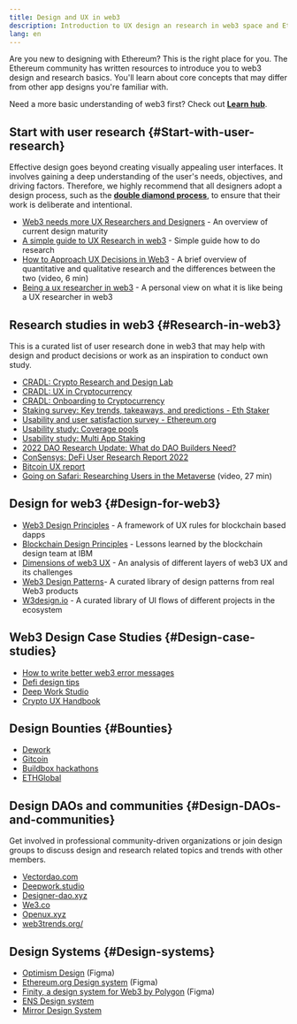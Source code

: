 ```yaml
---
title: Design and UX in web3
description: Introduction to UX design an research in web3 space and Ethereum
lang: en
---
```


Are you new to designing with Ethereum? This is the right place for you. The Ethereum community has written resources to introduce you to web3 design and research basics. You'll learn about core concepts that may differ from other app designs you're familiar with.

Need a more basic understanding of web3 first? Check out [**Learn hub**](/learn/).

## Start with user research {#Start-with-user-research}

Effective design goes beyond creating visually appealing user interfaces. It involves gaining a deep understanding of the user's needs, objectives, and driving factors. Therefore, we highly recommend that all designers adopt a design process, such as the [**double diamond process**](<https://en.wikipedia.org/wiki/Double_Diamond_(design_process_model)>), to ensure that their work is deliberate and intentional.

- [Web3 needs more UX Researchers and Designers](https://akasha.org/blog/2022/10/11/akasha-conversation-09-web3-ux-researchers-and-designers) - An overview of current design maturity
- [A simple guide to UX Research in web3](https://uxplanet.org/a-complete-guide-to-ux-research-for-web-3-0-products-d6bead20ebb1) - Simple guide how to do research
- [How to Approach UX Decisions in Web3](https://archive.devcon.org/archive/watch/6/data-empathy-how-to-approach-ux-decisions-in-web3/) - A brief overview of quantitative and qualitative research and the differences between the two (video, 6 min)
- [Being a ux researcher in web3](https://medium.com/@georgia.rakusen/what-its-like-being-a-user-researcher-in-web3-6a4bcc096849) - A personal view on what it is like being a UX researcher in web3

## Research studies in web3 {#Research-in-web3}

This is a curated list of user research done in web3 that may help with design and product decisions or work as an inspiration to conduct own study.

- [CRADL: Crypto Research and Design Lab](https://project-cradl.notion.site/Crypto-Research-and-Design-Lab-50a7127f34ed4c88ad95c7cedf7fbe36)
- [CRADL: UX in Cryptocurrency](https://docs.google.com/presentation/d/1s2OPSH5sMJzxRYaJSSRTe8W2iIoZx0PseIV-WeZWD1s/edit?usp=sharing)
- [CRADL: Onboarding to Cryptocurrency](https://docs.google.com/presentation/d/1R9nFuzA-R6SxaGCKhoMbE4Vxe0JxQSTiHXind3LVq_w/edit?usp=sharing)
- [Staking survey: Key trends, takeaways, and predictions - Eth Staker](https://lookerstudio.google.com/u/0/reporting/cafcee00-e1af-4148-bae8-442a88ac75fa/page/p_ja2srdhh2c?s=hmbTWDh9hJo)
- [Usability and user satisfaction survey - Ethereum.org](https://lookerstudio.google.com/reporting/0a189a7c-a890-40db-a5c6-009db52c81c9)
- [Usability study: Coverage pools](https://github.com/threshold-network/UX-User-Research/tree/main/Keep%20Coverage%20Pool)
- [Usability study: Multi App Staking](<https://github.com/threshold-network/UX-User-Research/blob/main/Multi-App%20Staking%20(MAS)/iterative-user-study/MAS%20Iterative%20User%20Study.pdf>)
- [2022 DAO Research Update: What do DAO Builders Need?](https://blog.aragon.org/2022-dao-research-update/)
- [ConSensys: DeFi User Research Report 2022](https://cdn2.hubspot.net/hubfs/4795067/ConsenSys%20Codefi-Defi%20User%20ResearchReport.pdf)
- [Bitcoin UX report](https://github.com/patestevao/BitcoinUX-report/blob/master/report.md)
- [Going on Safari: Researching Users in the Metaverse](https://archive.devcon.org/archive/watch/6/going-on-safari-researching-users-in-the-metaverse/?tab=YouTube) (video, 27 min)

## Design for web3 {#Design-for-web3}

- [Web3 Design Principles](https://medium.com/@lyricalpolymath/web3-design-principles-f21db2f240c1) - A framework of UX rules for blockchain based dapps
- [Blockchain Design Principles](https://medium.com/design-ibm/blockchain-design-principles-599c5c067b6e) - Lessons learned by the blockchain design team at IBM
- [Dimensions of web3 UX](https://uxdesign.cc/the-levels-of-web3-user-experience-4f2ad113e37d) - An analysis of different layers of web3 UX and its challenges
- [Web3 Design Patterns](https://www.web3designpatterns.io/)- A curated library of design patterns from real Web3 products
- [W3design.io](https://w3design.io/) - A curated library of UI flows of different projects in the ecosystem

## Web3 Design Case Studies {#Design-case-studies}

- [How to write better web3 error messages](https://medium.com/@JonCrabb/how-to-design-better-web3-error-messages-bd96e12fa582)
- [Defi design tips](https://medium.com/@JonCrabb/defi-design-tips-vol-12-8600f4374714)
- [Deep Work Studio](https://deepwork.studio/case-studies/)
- [Crypto UX Handbook](https://www.cryptouxhandbook.com/)

## Design Bounties {#Bounties}

- [Dework](https://app.dework.xyz/bounties)
- [Gitcoin](https://bounties.gitcoin.co/explorer)
- [Buildbox hackathons](https://gitcoin.co/hackathons)
- [ETHGlobal](https://ethglobal.com/)

## Design DAOs and communities {#Design-DAOs-and-communities}

Get involved in professional community-driven organizations or join design groups to discuss design and research related topics and trends with other members.

- [Vectordao.com](https://vectordao.com/)
- [Deepwork.studio](https://www.deepwork.studio/)
- [Designer-dao.xyz](https://www.designer-dao.xyz/)
- [We3.co](https://we3.co/)
- [Openux.xyz](https://openux.xyz/about)
- [web3trends.org/](https://web3trends.org/)

## Design Systems {#Design-systems}

- [Optimism Design](https://www.figma.com/@oplabs) (Figma)
- [Ethereum.org Design system](https://www.figma.com/@ethdotorg) (Figma)
- [Finity, a design system for Web3 by Polygon](https://finity.polygon.technology/) (Figma)
- [ENS Design system](https://thorin.ens.domains/)
- [Mirror Design System](https://degen-xyz.vercel.app/)
